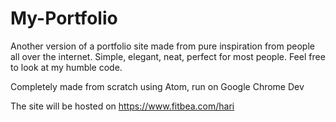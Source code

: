 # My-Portfolio

Another version of a portfolio site made from pure inspiration from people all over the internet. Simple, elegant, neat, perfect for most people. Feel free to look at my humble code.

Completely made from scratch using Atom, run on Google Chrome Dev 

The site will be hosted on https://www.fitbea.com/hari
